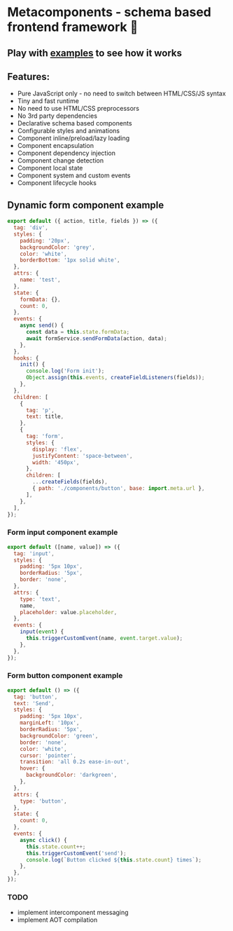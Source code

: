 # Metacomponents - schema based frontend framework 🧱

## Play with [examples](https://github.com/metarhia/metacomponents/tree/main/examples) to see how it works

## Features:

- Pure JavaScript only - no need to switch between HTML/CSS/JS syntax
- Tiny and fast runtime
- No need to use HTML/CSS preprocessors
- No 3rd party dependencies
- Declarative schema based components
- Configurable styles and animations
- Component inline/preload/lazy loading
- Component encapsulation
- Component dependency injection
- Component change detection
- Component local state
- Component system and custom events
- Component lifecycle hooks

## Dynamic form component example

```js
export default ({ action, title, fields }) => ({
  tag: 'div',
  styles: {
    padding: '20px',
    backgroundColor: 'grey',
    color: 'white',
    borderBottom: '1px solid white',
  },
  attrs: {
    name: 'test',
  },
  state: {
    formData: {},
    count: 0,
  },
  events: {
    async send() {
      const data = this.state.formData;
      await formService.sendFormData(action, data);
    },
  },
  hooks: {
    init() {
      console.log('Form init');
      Object.assign(this.events, createFieldListeners(fields));
    },
  },
  children: [
    {
      tag: 'p',
      text: title,
    },
    {
      tag: 'form',
      styles: {
        display: 'flex',
        justifyContent: 'space-between',
        width: '450px',
      },
      children: [
        ...createFields(fields),
        { path: './components/button', base: import.meta.url },
      ],
    },
  ],
});
```

### Form input component example

```js
export default ([name, value]) => ({
  tag: 'input',
  styles: {
    padding: '5px 10px',
    borderRadius: '5px',
    border: 'none',
  },
  attrs: {
    type: 'text',
    name,
    placeholder: value.placeholder,
  },
  events: {
    input(event) {
      this.triggerCustomEvent(name, event.target.value);
    },
  },
});
```

### Form button component example

```js
export default () => ({
  tag: 'button',
  text: 'Send',
  styles: {
    padding: '5px 10px',
    marginLeft: '10px',
    borderRadius: '5px',
    backgroundColor: 'green',
    border: 'none',
    color: 'white',
    cursor: 'pointer',
    transition: 'all 0.2s ease-in-out',
    hover: {
      backgroundColor: 'darkgreen',
    },
  },
  attrs: {
    type: 'button',
  },
  state: {
    count: 0,
  },
  events: {
    async click() {
      this.state.count++;
      this.triggerCustomEvent('send');
      console.log(`Button clicked ${this.state.count} times`);
    },
  },
});
```

### TODO

- implement intercomponent messaging
- implement AOT compilation
